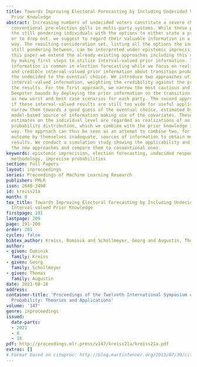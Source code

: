 ```yaml
---
title: Towards Improving Electoral Forecasting by Including Undecided Voters and Interval-valued
  Prior Knowledge
abstract: Increasing numbers of undecided voters constitute a severe challenge for
  conventional pre-election polls in multi-party systems. While these polls only provide
  the still pondering individuals with the options to either state a precise party
  or to drop out, we suggest to regard their valuable information in a set-valued
  way. The resulting consideration set, listing all the options the individual is
  still pondering between, can be interpreted under epistemic imprecision. Within
  this paper we extend the already existing approaches including this valuable information,
  by making first steps to utilize interval-valued prior information. Including background
  information is common in election forecasting while we focus on realistically obtainable
  and credible interval-valued prior information about transition probabilities from
  the undecided to the eventual choice. We introduce two approaches utilizing this
  interval-valued information, weighting the credibility against the precision of
  the results. For the first approach, we narrow the most cautious and wide so-called
  Dempster bounds by deploying the prior information on the transition probabilities
  as new worst and best case scenarios for each party. The second approach applies
  if these interval-valued results are still too wide for useful application. We hereby
  narrow them towards a good guess of the eventual choice, estimated by a further
  model-based source of information making use of the covariates. These single-valued
  estimates on the individual level are regarded as realizations of an underlying
  probability distribution, which we combine with the prior knowledge in a Bayesian
  way. The approach can thus be seen as an attempt to combine two, for the needed
  outcome by themselves inadequate, sources of information to obtain more concise
  results. We conduct a simulation study showing the applicability and virtues of
  the new approaches and compare them to conventional ones.
keywords: epistemic imprecision, election forecasting, undecided respondents, survey
  methodology, imprecise probabilities
section: Full Papers
layout: inproceedings
series: Proceedings of Machine Learning Research
publisher: PMLR
issn: 2640-3498
id: kreiss21a
month: 0
tex_title: Towards Improving Electoral Forecasting by Including Undecided Voters and
  Interval-valued Prior Knowledge
firstpage: 191
lastpage: 209
page: 191-200
order: 201
cycles: false
bibtex_author: Kreiss, Dominik and Schollmeyer, Georg and Augustin, Thomas
author:
- given: Dominik
  family: Kreiss
- given: Georg
  family: Schollmeyer
- given: Thomas
  family: Augustin
date: 2021-08-18
address:
container-title: 'Proceedings of the Twelveth International Symposium on Imprecise
  Probability: Theories and Applications'
volume: '147'
genre: inproceedings
issued:
  date-parts:
  - 2021
  - 8
  - 18
pdf: http://proceedings.mlr.press/v147/kreiss21a/kreiss21a.pdf
extras: []
# Format based on citeproc: http://blog.martinfenner.org/2013/07/30/citeproc-yaml-for-bibliographies/
---
```

